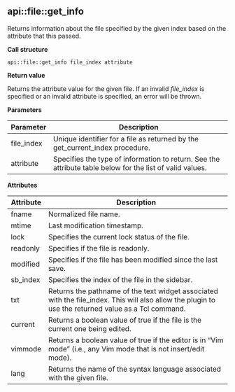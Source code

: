 ## api::file::get\_info

Returns information about the file specified by the given index based on the attribute that this passed.

**Call structure**

`api::file::get_info file_index attribute`

**Return value**

Returns the attribute value for the given file.  If an invalid _file\_index_ is specified or an invalid attribute is specified, an error will be thrown.

**Parameters**

| Parameter | Description |
| - | - |
| file\_index | Unique identifier for a file as returned by the get_current_index procedure. |
| attribute | Specifies the type of information to return. See the attribute table below for the list of valid values. |

**Attributes**

| Attribute | Description |
| - | - |
| fname | Normalized file name. |
| mtime | Last modification timestamp. |
| lock | Specifies the current lock status of the file. |
| readonly | Specifies if the file is readonly. |
| modified | Specifies if the file has been modified since the last save. |
| sb\_index | Specifies the index of the file in the sidebar. |
| txt | Returns the pathname of the text widget associated with the file\_index. This will also allow the plugin to use the returned value as a Tcl command. |
| current | Returns a boolean value of true if the file is the current one being edited. |
| vimmode | Returns a boolean value of true if the editor is in “Vim mode” (i.e., any Vim mode that is not insert/edit mode). |
| lang | Returns the name of the syntax language associated with the given file. |

